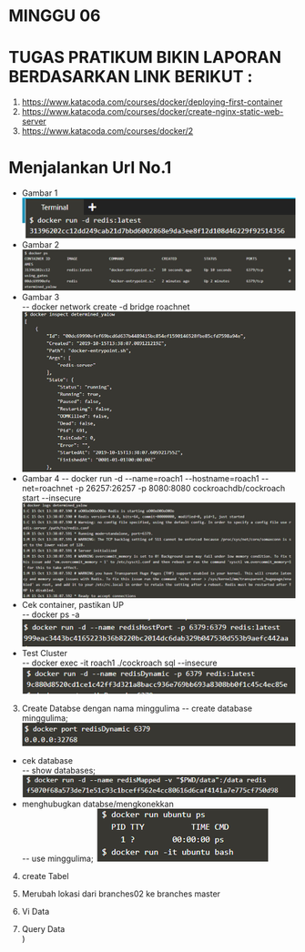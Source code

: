 # MINGGU 06   
# TUGAS PRATIKUM BIKIN LAPORAN BERDASARKAN LINK BERIKUT :

1. https://www.katacoda.com/courses/docker/deploying-first-container  
2. https://www.katacoda.com/courses/docker/create-nginx-static-web-server  
3. https://www.katacoda.com/courses/docker/2  


# Menjalankan Url No.1   
* Gambar 1  
![6](images/1..png)  
* Gambar 2  
![6](images/2.png)  
* Gambar 3  
-- docker network create -d bridge roachnet
![6](images/3.png)
*  Gambar 4
-- docker run -d --name=roach1 --hostname=roach1 --net=roachnet -p 26257:26257 -p 8080:8080 cockroachdb/cockroach start --insecure   
![5](images/4.png)   
* Cek container, pastikan UP  
-- docker ps -a  
![5](images/5.png)  
* Test Cluster  
-- docker exec -it roach1 ./cockroach sql --insecure  
![5](images/6.png)   
3. Create Databse dengan nama minggulima
-- create database minggulima; 
![5](images/7.png)   
* cek database  
-- show databases; 
![5](images/8.png)   
* menghubugkan databse/mengkonekkan  
-- use minggulima; 
![5](images/9.png)   

  
4. create Tabel   
  
5. Merubah lokasi dari branches02 ke branches master  

6. Vi Data   
   
7. Query Data  
) 